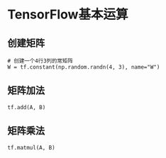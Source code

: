 # TensorFlow基本运算

## 创建矩阵
```
# 创建一个4行3列的常矩阵
W = tf.constant(np.random.randn(4, 3), name="W")
```

## 矩阵加法
```
tf.add(A, B)
```
## 矩阵乘法
```
tf.matmul(A, B)
```